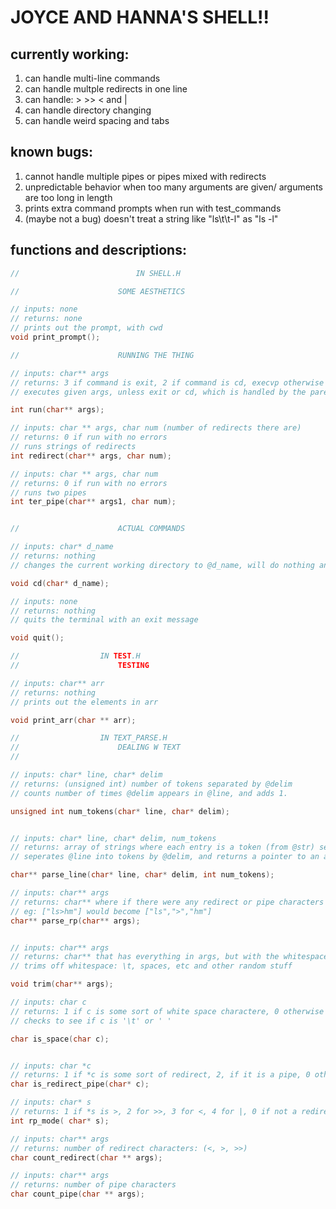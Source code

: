 # JOYCE AND HANNA'S SHELL!!

## currently working:
1. can handle multi-line commands
1. can handle multple redirects in one line
1. can handle: > >> < and |
1. can handle directory changing
1. can handle weird spacing and tabs


## known bugs:

1. cannot handle multiple pipes or pipes mixed with redirects
1. unpredictable behavior when too many arguments are given/ arguments are too long in length
1. prints extra command prompts when run with test_commands
1. (maybe not a bug) doesn't treat a string like "ls\t\t-l" as "ls -l"

## functions and descriptions:

``` C
//                          IN SHELL.H

//                      SOME AESTHETICS

// inputs: none
// returns: none
// prints out the prompt, with cwd
void print_prompt();

//                      RUNNING THE THING

// inputs: char** args
// returns: 3 if command is exit, 2 if command is cd, execvp otherwise
// executes given args, unless exit or cd, which is handled by the parent

int run(char** args);

// inputs: char ** args, char num (number of redirects there are) 
// returns: 0 if run with no errors
// runs strings of redirects
int redirect(char** args, char num);

// inputs: char ** args, char num 
// returns: 0 if run with no errors
// runs two pipes
int ter_pipe(char** args1, char num);


//                      ACTUAL COMMANDS

// inputs: char* d_name
// returns: nothing
// changes the current working directory to @d_name, will do nothing and print a message if it doesn't work

void cd(char* d_name);

// inputs: none
// returns: nothing
// quits the terminal with an exit message

void quit();

//                  IN TEST.H
//						TESTING

// inputs: char** arr
// returns: nothing
// prints out the elements in arr

void print_arr(char ** arr);

//                  IN TEXT_PARSE.H
//                      DEALING W TEXT
//

// inputs: char* line, char* delim
// returns: (unsigned int) number of tokens separated by @delim
// counts number of times @delim appears in @line, and adds 1.

unsigned int num_tokens(char* line, char* delim);


// inputs: char* line, char* delim, num_tokens
// returns: array of strings where each entry is a token (from @str) seperated by @delim
// seperates @line into tokens by @delim, and returns a pointer to an array contining them

char** parse_line(char* line, char* delim, int num_tokens);

// inputs: char** args
// returns: char** where if there were any redirect or pipe characters in the array, they would be seperated out
// eg: ["ls>hm"] would become ["ls",">","hm"]
char** parse_rp(char** args);


// inputs: char** args
// returns: char** that has everything in args, but with the whitespace trimmed off on either end
// trims off whitespace: \t, spaces, etc and other random stuff

void trim(char** args);

// inputs: char c
// returns: 1 if c is some sort of white space charactere, 0 otherwise
// checks to see if c is '\t' or ' '

char is_space(char c);


// inputs: char *c
// returns: 1 if *c is some sort of redirect, 2, if it is a pipe, 0 otherwise
char is_redirect_pipe(char* c);

// inputs: char* s
// returns: 1 if *s is >, 2 for >>, 3 for <, 4 for |, 0 if not a redirect
int rp_mode( char* s);

// inputs: char** args
// returns: number of redirect characters: (<, >, >>)
char count_redirect(char ** args);

// inputs: char** args
// returns: number of pipe characters 
char count_pipe(char ** args);
```



